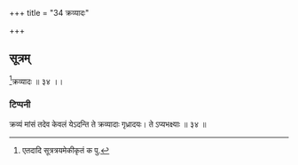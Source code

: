 +++
title = "34 क्रव्यादः"

+++

## सूत्रम्
[^४]क्रव्यादः ॥ ३४ ।।
### टिप्पनी
क्रव्यं मांसं तदेव केवलं येऽदन्ति ते क्रव्यादाः गृध्रादयः। ते ऽप्यभक्ष्याः ॥ ३४ ॥  

[^४]:

    एतदादि सूत्रत्रयमेकीकृतं क पु.  
